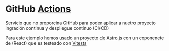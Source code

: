 # GitHub [Actions](https://github.com/features/actions)

Servicio que no proporcina GitHub para poder aplicar a nuetro proyecto ingración continua y despliegue continuo (CI/CD)

Para este ejemplo hemos usado un proyecto de [Astro.js](https://astro.js.org/) con un coponenete de (React) que es testeado con [Vitests](https://vitest.dev/)
